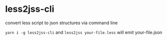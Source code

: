 # less2jss-cli

convert less script to json structures via command line

`yarn i -g less2jss-cli` and `less2jss your-file.less` will emit your-file.json
